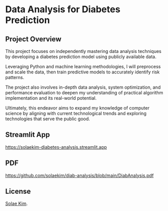 # Data Analysis for Diabetes Prediction
## Project Overview
This project focuses on independently mastering data analysis techniques by developing a diabetes prediction model using publicly available data.

Leveraging Python and machine learning methodologies, I will preprocess and scale the data, then train predictive models to accurately identify risk patterns.

The project also involves in-depth data analysis, system optimization, and performance evaluation to deepen my understanding of practical algorithm implementation and its real-world potential.

Ultimately, this endeavor aims to expand my knowledge of computer science by aligning with current technological trends and exploring technologies that serve the public good.
## Streamlit App
https://solaekim-diabetes-analysis.streamlit.app
## PDF
https://github.com/solaekim/diab-analysis/blob/main/DiabAnalysis.pdf
## License
[Solae Kim](https://github.com/solaekim/).
